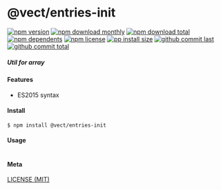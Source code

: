 # @vect/entries-init

[![npm version][badge-npm-version]][url-npm]
[![npm download monthly][badge-npm-download-monthly]][url-npm]
[![npm download total][badge-npm-download-total]][url-npm]
[![npm dependents][badge-npm-dependents]][url-github]
[![npm license][badge-npm-license]][url-npm]
[![pp install size][badge-pp-install-size]][url-pp]
[![github commit last][badge-github-last-commit]][url-github]
[![github commit total][badge-github-commit-count]][url-github]

[//]: <> (Shields)
[badge-npm-version]: https://flat.badgen.net/npm/v/@vect/entries-init
[badge-npm-download-monthly]: https://flat.badgen.net/npm/dm/@vect/entries-init
[badge-npm-download-total]:https://flat.badgen.net/npm/dt/@vect/entries-init
[badge-npm-dependents]: https://flat.badgen.net/npm/dependents/@vect/entries-init
[badge-npm-license]: https://flat.badgen.net/npm/license/@vect/entries-init
[badge-pp-install-size]: https://flat.badgen.net/packagephobia/install/@vect/entries-init
[badge-github-last-commit]: https://flat.badgen.net/github/last-commit/hoyeungw/vect
[badge-github-commit-count]: https://flat.badgen.net/github/commits/hoyeungw/vect

[//]: <> (Link)
[url-npm]: https://npmjs.org/package/@vect/entries-init
[url-pp]: https://packagephobia.now.sh/result?p=@vect/entries-init
[url-github]: https://github.com/hoyeungw/vect

##### Util for array

#### Features

- ES2015 syntax

#### Install
```console
$ npm install @vect/entries-init
```

#### Usage
```js
```

#### Meta
[LICENSE (MIT)](LICENSE)
